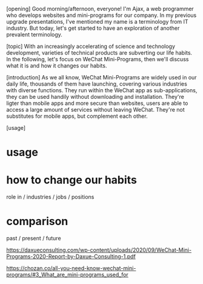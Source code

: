 [opening]
Good morning/afternoon, everyone!
I'm Ajax, a web programmer who develops websites and mini-programs for our company.
In my previous upgrade presentations, I've mentioned my name is a terminology from IT industry.
But today, let's get started to have an exploration of another prevalent terminology.

[topic]
With an increasingly accelerating of science and technology development, varieties of technical products are subverting our life habits.
In the following, let's focus on WeChat Mini-Programs, then we'll discuss what it is and how it changes our habits.

[introduction]
As we all know, WeChat Mini-Programs are widely used in our daily life, thousands of them have launching, covering various industries with diverse functions.
They run within the WeChat app as sub-applications, they can be used handily without downloading and installation.
They're ligter than mobile apps and more secure than websites, users are able to access a large amount of services without leaving WeChat.
They're not substitutes for mobile apps, but complement each other.

[usage]


# usage
# how to change our habits
  role in / industries / jobs / positions
# comparison
  past / present / future

https://daxueconsulting.com/wp-content/uploads/2020/09/WeChat-Mini-Programs-2020-Report-by-Daxue-Consulting-1.pdf

https://chozan.co/all-you-need-know-wechat-mini-programs/#3_What_are_mini-programs_used_for
